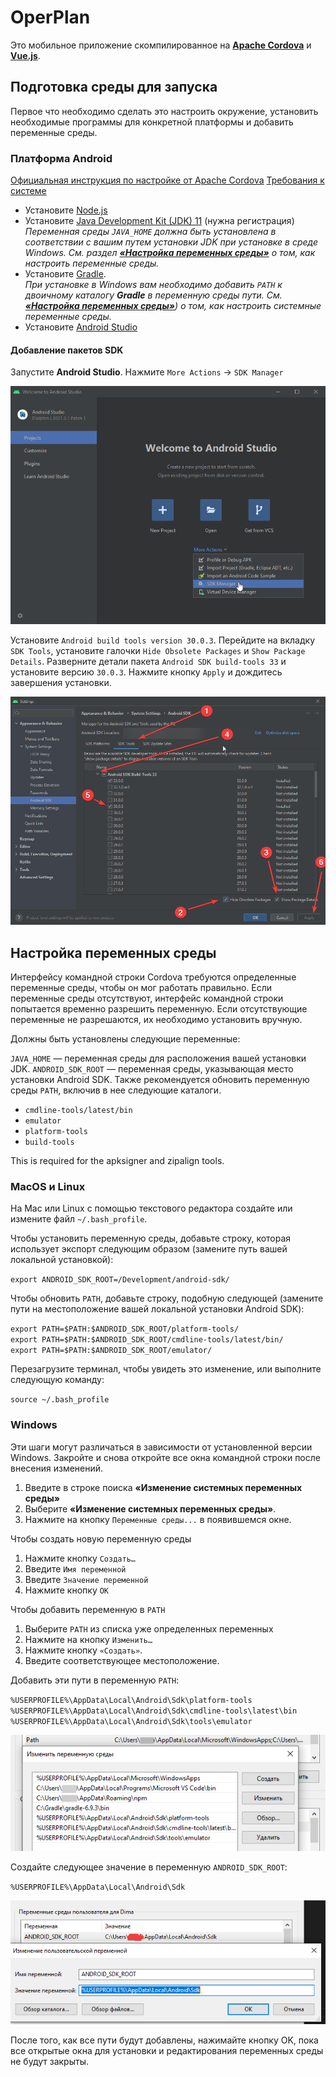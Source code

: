 # OperPlan

Это мобильное приложение скомпилированное на **[Apache Cordova](https://cordova.apache.org/)** и **[Vue.js](https://vuejs.org/)**.

## Подготовка среды для запуска

Первое что необходимо сделать это настроить окружение, установить необходимые программы для конкретной платформы и добавить переменные среды.

### Платформа Android

[Официальная инструкция по настройке от Apache Cordova](https://cordova.apache.org/docs/en/11.x/guide/platforms/android/index.html#requirements-and-support)
[Требования к системе](https://developer.android.com/studio#Requirements)

- Установите [Node.js](https://nodejs.org/en/)
- Установите [Java Development Kit (JDK) 11](https://www.oracle.com/java/technologies/downloads/#java11) (нужна регистрация) <br>
  *Переменная среды `JAVA_HOME` должна быть установлена ​​в соответствии с вашим путем установки JDK при установке в среде Windows. См. раздел  **[«Настройка переменных среды»](#настройка-переменных-среды)** о том, как настроить переменные среды.*
- Установите [Gradle](https://gradle.org/install/). <br>
  *При установке в Windows вам необходимо добавить `PATH` к двоичному каталогу **Gradle** в переменную среды пути. См. **[«Настройка переменных среды»](#настройка-переменных-среды)**) о том, как настроить системные переменные среды.*
- Установите [Android Studio](https://developer.android.com/studio)

#### Добавление пакетов SDK

Запустите **Android Studio**. Нажмите `More Actions` -> `SDK Manager`

![](readme-images/AndroidStudioSDK-maneger.png)

Установите `Android build tools version 30.0.3`. Перейдите на вкладку `SDK Tools`, установите галочки `Hide Obsolete Packages` и `Show Package Details`. Разверните детали пакета `Android SDK build-tools 33` и установите версию `30.0.3`. Нажмите кнопку `Apply` и дождитесь завершения установки.

![](readme-images/AndroidStudioSDK-build.png)


## Настройка переменных среды

Интерфейсу командной строки Cordova требуются определенные переменные среды, чтобы он мог работать правильно. Если переменные среды отсутствуют, интерфейс командной строки попытается временно разрешить переменную. Если отсутствующие переменные не разрешаются, их необходимо установить вручную.

Должны быть установлены следующие переменные:

`JAVA_HOME` — переменная среды для расположения вашей установки JDK.
`ANDROID_SDK_ROOT` — переменная среды, указывающая место установки Android SDK.
Также рекомендуется обновить переменную среды `PATH`, включив в нее следующие каталоги.

- `cmdline-tools/latest/bin`
- `emulator`
- `platform-tools`
- `build-tools`

This is required for the apksigner and zipalign tools.

### MacОS и Linux

На Mac или Linux с помощью текстового редактора создайте или измените файл `~/.bash_profile`.

Чтобы установить переменную среды, добавьте строку, которая использует экспорт следующим образом (замените путь вашей локальной установкой):

`export ANDROID_SDK_ROOT=/Development/android-sdk/`

Чтобы обновить `PATH`, добавьте строку, подобную следующей (замените пути на местоположение вашей локальной установки Android SDK):

`export PATH=$PATH:$ANDROID_SDK_ROOT/platform-tools/` <br>
`export PATH=$PATH:$ANDROID_SDK_ROOT/cmdline-tools/latest/bin/` <br>
`export PATH=$PATH:$ANDROID_SDK_ROOT/emulator/`

Перезагрузите терминал, чтобы увидеть это изменение, или выполните следующую команду:

`source ~/.bash_profile`

### Windows

Эти шаги могут различаться в зависимости от установленной версии Windows. Закройте и снова откройте все окна командной строки после внесения изменений.

1. Введите в строке поиска **«Изменение системных переменных среды»**
2. Выберите **«Изменение системных переменных среды»**.
3. Нажмите на кнопку `Переменные среды...` в появившемся окне.

Чтобы создать новую переменную среды

1. Нажмите кнопку `Создать…`
2. Введите `Имя переменной`
3. Введите `Значение переменной`
4. Нажмите кнопку `ОК`

Чтобы добавить переменную в `PATH`

1. Выберите `PATH` из списка уже определенных переменных
2. Нажмите на кнопку `Изменить…`
3. Нажмите кнопку `«Создать»`.
4. Введите соответствующее местоположение.

Добавить эти пути в переменную `PATH`:

`%USERPROFILE%\AppData\Local\Android\Sdk\platform-tools` <br>
`%USERPROFILE%\AppData\Local\Android\Sdk\cmdline-tools\latest\bin` <br>
`%USERPROFILE%\AppData\Local\Android\Sdk\tools\emulator`

![](readme-images/PATH.png)

Создайте следующее значение в переменную `ANDROID_SDK_ROOT`:

`%USERPROFILE%\AppData\Local\Android\Sdk`

![](readme-images/ANDROID_SDK_ROOT.png)

После того, как все пути будут добавлены, нажимайте кнопку OK, пока все открытые окна для установки и редактирования переменных среды не будут закрыты.
